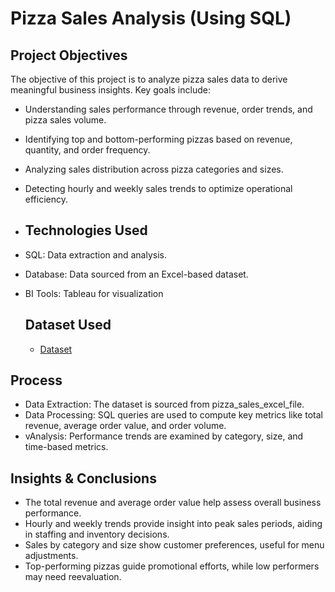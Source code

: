 # Pizza Sales Analysis (Using SQL)

## Project Objectives
The objective of this project is to analyze pizza sales data to derive meaningful business insights. Key goals include:
- Understanding sales performance through revenue, order trends, and pizza sales volume.
- Identifying top and bottom-performing pizzas based on revenue, quantity, and order frequency.
- Analyzing sales distribution across pizza categories and sizes.
- Detecting hourly and weekly sales trends to optimize operational efficiency.

- ## Technologies Used
- SQL: Data extraction and analysis.
- Database: Data sourced from an Excel-based dataset.
- BI Tools: Tableau for visualization

  ## Dataset Used
  - <a href = "https://github.com/Payal-Athate/SQL-Data-Analysis-Project/blob/main/pizza_sales_excel_file.xlsx"> Dataset </a>

## Process
- Data Extraction: The dataset is sourced from pizza_sales_excel_file.
- Data Processing: SQL queries are used to compute key metrics like total revenue, average order value, and order volume.
- vAnalysis: Performance trends are examined by category, size, and time-based metrics.

## Insights & Conclusions
- The total revenue and average order value help assess overall business performance.
- Hourly and weekly trends provide insight into peak sales periods, aiding in staffing and inventory decisions.
- Sales by category and size show customer preferences, useful for menu adjustments.
- Top-performing pizzas guide promotional efforts, while low performers may need reevaluation.

